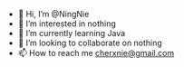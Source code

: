 - 👋 Hi, I’m @NingNie
- 👀 I’m interested in nothing
- 🌱 I’m currently learning Java
- 💞️ I’m looking to collaborate on nothing
- 📫 How to reach me cherxnie@gmail.com

<!---
JavaNewBieNN/JavaNewBieNN is a ✨ special ✨ repository because its `README.md` (this file) appears on your GitHub profile.
You can click the Preview link to take a look at your changes.
--->
